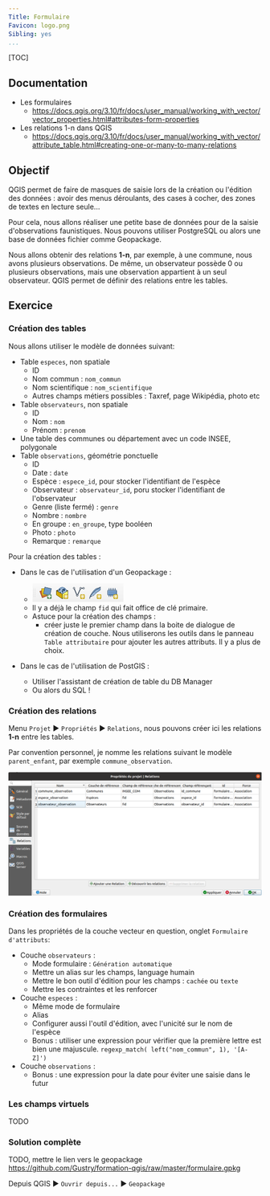 ```yaml
---
Title: Formulaire
Favicon: logo.png
Sibling: yes
...
```


[TOC]

## Documentation

* Les formulaires
    * https://docs.qgis.org/3.10/fr/docs/user_manual/working_with_vector/vector_properties.html#attributes-form-properties
* Les relations 1-n dans QGIS
    * https://docs.qgis.org/3.10/fr/docs/user_manual/working_with_vector/attribute_table.html#creating-one-or-many-to-many-relations

## Objectif

QGIS permet de faire de masques de saisie lors de la création ou l'édition des données : avoir des menus déroulants, des
cases à cocher, des zones de textes en lecture seule...

Pour cela, nous allons réaliser une petite base de données pour de la saisie d'observations faunistiques. Nous pouvons
utiliser PostgreSQL ou alors une base de données fichier comme Geopackage.

Nous allons obtenir des relations **1-n**, par exemple, à une commune, nous avons plusieurs observations. De même, un
observateur possède 0 ou plusieurs observations, mais une observation appartient à un seul observateur. QGIS permet de
définir des relations entre les tables.

## Exercice

### Création des tables

Nous allons utiliser le modèle de données suivant:

* Table `especes`, non spatiale
    * ID
    * Nom commun : `nom_commun`
    * Nom scientifique : `nom_scientifique`
    * Autres champs métiers possibles : Taxref, page Wikipédia, photo etc
* Table `observateurs`, non spatiale
    * ID
    * Nom : `nom`
    * Prénom  : `prenom`
* Une table des communes ou département avec un code INSEE, polygonale
* Table `observations`, géométrie ponctuelle
    * ID
    * Date : `date`
    * Espèce : `espece_id`, pour stocker l'identifiant de l'espèce
    * Observateur : `observateur_id`, poru stocker l'identifiant de l'observateur
    * Genre (liste fermé) : `genre`
    * Nombre : `nombre`
    * En groupe : `en_groupe`, type booléen
    * Photo : `photo`
    * Remarque : `remarque`

Pour la création des tables :

* Dans le cas de l'utilisation d'un Geopackage :
    * ![](./media/layer_toolbar.png)
    * Il y a déjà le champ `fid` qui fait office de clé primaire.
    * Astuce pour la création des champs :
        * créer juste le premier champ dans la boite de dialogue de création de couche. Nous utiliserons les outils dans le 
panneau `Table attributaire` pour ajouter les autres attributs. Il y a plus de choix.

* Dans le cas de l'utilisation de PostGIS : 
    * Utiliser l'assistant de création de table du DB Manager
    * Ou alors du SQL !

### Création des relations

Menu `Projet` ▶ `Propriétés` ▶ `Relations`, nous pouvons créer ici les relations **1-n** entre les tables.

Par convention personnel, je nomme les relations suivant le modèle `parent_enfant`, par exemple `commune_observation`.

![](./media/relations.png)

### Création des formulaires

Dans les propriétés de la couche vecteur en question, onglet `Formulaire d'attributs`:
* Couche `observateurs` : 
    * Mode formulaire : `Génération automatique`
    * Mettre un alias sur les champs, language humain
    * Mettre le bon outil d'édition pour les champs : `cachée` ou `texte`
    * Mettre les contraintes et les renforcer
* Couche `especes` : 
    * Même mode de formulaire
    * Alias
    * Configurer aussi l'outil d'édition, avec l'unicité sur le nom de l'espèce
    * Bonus : utiliser une expression pour vérifier que la première lettre est bien une majuscule.
    `regexp_match( left("nom_commun", 1), '[A-Z]')`
* Couche `observations` : 
    * Bonus : une expression pour la date pour éviter une saisie dans le futur
    
### Les champs virtuels

TODO
    
### Solution complète

TODO, mettre le lien vers le geopackage
https://github.com/Gustry/formation-qgis/raw/master/formulaire.gpkg

Depuis QGIS ▶ `Ouvrir depuis...` ▶ `Geopackage`
